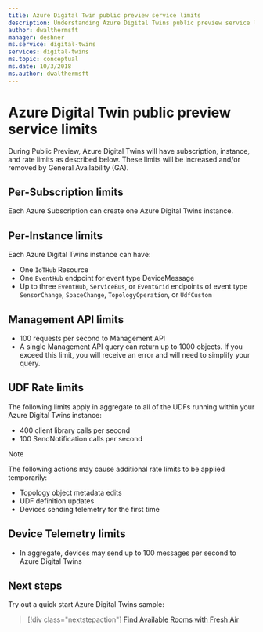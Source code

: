 ```yaml
---
title: Azure Digital Twin public preview service limits
description: Understanding Azure Digital Twins public preview service limits
author: dwalthermsft
manager: deshner
ms.service: digital-twins
services: digital-twins
ms.topic: conceptual
ms.date: 10/3/2018
ms.author: dwalthermsft
---
```


# Azure Digital Twin public preview service limits

During Public Preview, Azure Digital Twins will have subscription, instance, and rate limits as described below.  These limits will be increased and/or removed by General Availability (GA).

## Per-Subscription limits

Each Azure Subscription can create one Azure Digital Twins instance.

## Per-Instance limits

Each Azure Digital Twins instance can have:

- One `IoTHub` Resource
- One `EventHub` endpoint for event type DeviceMessage
- Up to three `EventHub`, `ServiceBus`, or `EventGrid` endpoints of event type `SensorChange`, `SpaceChange`, `TopologyOperation`, or `UdfCustom`

## Management API limits

- 100 requests per second to Management API
- A single Management API query can return up to 1000 objects.  If you exceed this limit, you will receive an error and will need to simplify your query.

## UDF Rate limits

The following limits apply in aggregate to all of the UDFs running within your Azure Digital Twins instance:

- 400 client library calls per second
- 100 SendNotification calls per second

>[!NOTE]
>The following actions may cause additional rate limits to be applied temporarily:

- Topology object metadata edits
- UDF definition updates
- Devices sending telemetry for the first time

## Device Telemetry limits

- In aggregate, devices may send up to 100 messages per second to Azure Digital Twins

## Next steps

Try out a quick start Azure Digital Twins sample:

> [!div class="nextstepaction"]
> [Find Available Rooms with Fresh Air](./quickstart-view-occupancy-dotnet.md)